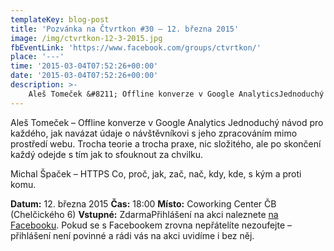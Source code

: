 ```yaml
---
templateKey: blog-post
title: 'Pozvánka na Čtvrtkon #30 – 12. března 2015'
image: /img/ctvrtkon-12-3-2015.jpg
fbEventLink: 'https://www.facebook.com/groups/ctvrtkon/'
place: '---'
time: '2015-03-04T07:52:26+00:00'
date: '2015-03-04T07:52:26+00:00'
description: >-
    Aleš Tomeček &#8211; Offline konverze v Google AnalyticsJednoduchý návod pro každého, jak navázat údaje o návštěvníkovi s jeho zpracováním mimo prostředí webu. Trocha teorie a trocha praxe,...
---
```

Aleš Tomeček – Offline konverze v Google Analytics Jednoduchý návod pro každého, jak navázat údaje o návštěvníkovi s jeho zpracováním mimo prostředí webu. Trocha teorie a trocha praxe, nic složitého, ale po skončení každý odejde s tím jak to sfouknout za chvilku.

Michal Špaček – HTTPS Co, proč, jak, zač, nač, kdy, kde, s kým a proti komu.

**Datum:** 12. března 2015 **Čas:** 18:00 **Místo:** Coworking Center ČB (Chelčického 6) **Vstupné:** ZdarmaPřihlášení na akci naleznete [na Facebooku](https://www.facebook.com/events/738930779558241/ "Markeťácký Čtvrtkon"). Pokud se s Facebookem zrovna nepřátelíte nezoufejte – přihlášení není povinné a rádi vás na akci uvidíme i bez něj. 